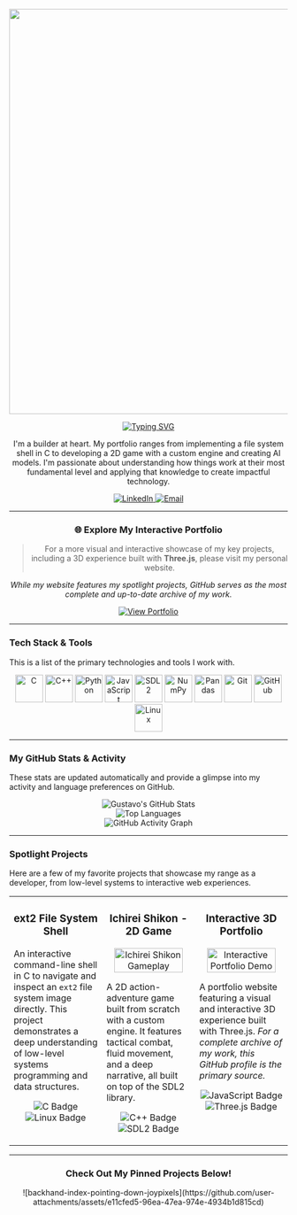 <p align="center">
  <img width="1920" height="732" alt="image" src="https://github.com/user-attachments/assets/b5071a88-0935-4431-86f0-f557f7e572ab" /> 
</p>

<p align="center">
  <a href="https://git.io/typing-svg">
    <img src="https://readme-typing-svg.herokuapp.com?font=Fira+Code&size=22&pause=1000&color=00B859&center=true&width=500&lines=Hello%2C+I'm+Gustavo+Apolin%C3%A1rio!;I'm+a+Software+Engineer+in+training+at+UFMG." alt="Typing SVG" />
  </a>
</p>

<p align="center">
  I'm a builder at heart. My portfolio ranges from implementing a file system shell in C to developing a 2D game with a custom engine and creating AI models. I'm passionate about understanding how things work at their most fundamental level and applying that knowledge to create impactful technology.
</p>

<p align="center">
  <a href="https://www.linkedin.com/in/gustavo-dias-apolin%C3%A1rio/">
    <img src="https://img.shields.io/badge/LinkedIn-0077B5?style=for-the-badge&logo=linkedin&logoColor=white" alt="LinkedIn"/>
  </a>
  <a href="mailto:gustavo.vp350@gmail.com">
    <img src="https://img.shields.io/badge/Email-D14836?style=for-the-badge&logo=gmail&logoColor=white" alt="Email"/>
  </a>
</p>

---

<div align="center">

### 🌐 Explore My Interactive Portfolio

> For a more visual and interactive showcase of my key projects, including a 3D experience built with **Three.js**, please visit my personal website.

*While my website features my spotlight projects, GitHub serves as the most complete and up-to-date archive of my work.*

<a href="https://gustavo-personal-page.netlify.app/" target="_blank">
  <img src="https://img.shields.io/badge/View_Portfolio-00B859?style=for-the-badge&logo=Vercel&logoColor=white" alt="View Portfolio"/>
</a>

</div>

---

### Tech Stack & Tools

This is a list of the primary technologies and tools I work with.

<p align="center">
  <img src="https://cdn.jsdelivr.net/gh/devicons/devicon/icons/c/c-original.svg" alt="C" width="50" height="50"/>
  <img src="https://cdn.jsdelivr.net/gh/devicons/devicon/icons/cplusplus/cplusplus-original.svg" alt="C++" width="50" height="50"/> 
  <img src="https://cdn.jsdelivr.net/gh/devicons/devicon/icons/python/python-original.svg" alt="Python" width="50" height="50"/>
  <img src="https://cdn.jsdelivr.net/gh/devicons/devicon/icons/javascript/javascript-original.svg" alt="JavaScript" width="50" height="50"/>
  <img src="https://cdn.jsdelivr.net/gh/devicons/devicon/icons/sdl/sdl-original.svg" alt="SDL2" width="50" height="50"/>
  <img src="https://cdn.jsdelivr.net/gh/devicons/devicon/icons/numpy/numpy-original.svg" alt="NumPy" width="50" height="50"/>
  <img src="https://cdn.jsdelivr.net/gh/devicons/devicon/icons/pandas/pandas-original.svg" alt="Pandas" width="50" height="50"/>
  <img src="https://cdn.jsdelivr.net/gh/devicons/devicon/icons/git/git-original.svg" alt="Git" width="50" height="50"/>
  <img src="https://cdn.jsdelivr.net/gh/devicons/devicon/icons/github/github-original.svg" alt="GitHub" width="50" height="50"/>
  <img src="https://cdn.jsdelivr.net/gh/devicons/devicon/icons/linux/linux-original.svg" alt="Linux" width="50" height="50"/>
</p>

---

### My GitHub Stats & Activity

These stats are updated automatically and provide a glimpse into my activity and language preferences on GitHub.

<p align="center">
  <img src="https://github-readme-stats.vercel.app/api?username=Gronoxx&show_icons=true&theme=tokyonight&rank_icon=github" alt="Gustavo's GitHub Stats" />
  <br/>
  <img src="https://github-readme-stats.vercel.app/api/top-langs/?username=Gronoxx&layout=compact&theme=tokyonight" alt="Top Languages" />
  <br/>
  <img src="https://github-readme-activity-graph.vercel.app/graph?username=Gronoxx&theme=tokyo-night&hide_border=true&area=true" alt="GitHub Activity Graph" />
</p>

---

### Spotlight Projects

Here are a few of my favorite projects that showcase my range as a developer, from low-level systems to interactive web experiences.

<table width="100%">
  <tr>
    <td width="33%" valign="top">
      <h3 align="center">ext2 File System Shell</h3>
      <p align="center">
        <a href="https://github.com/Gronoxx/Linux-Commands">
        </a>
      </p>
      <p>An interactive command-line shell in C to navigate and inspect an <code>ext2</code> file system image directly. This project demonstrates a deep understanding of low-level systems programming and data structures.</p>
      <p align="center">
        <img src="https://img.shields.io/badge/C-A8B9CC?style=for-the-badge&logo=c&logoColor=white" alt="C Badge"/>
        <img src="https://img.shields.io/badge/Linux-FCC624?style=for-the-badge&logo=linux&logoColor=black" alt="Linux Badge"/>
      </p>
    </td>
    <td width="33%" valign="top">
      <h3 align="center">Ichirei Shikon - 2D Game</h3>
      <p align="center">
        <a href="https://github.com/Gronoxx/Ichirei-Shikon">
          <img src="https://github.com/user-attachments/assets/ce794bce-3337-4388-9987-02242703a3f9" alt="Ichirei Shikon Gameplay" width="90%"/>
        </a>
      </p>
      <p>A 2D action-adventure game built from scratch with a custom engine. It features tactical combat, fluid movement, and a deep narrative, all built on top of the SDL2 library.</p>
      <p align="center">
        <img src="https://img.shields.io/badge/C%2B%2B-00599C?style=for-the-badge&logo=cplusplus&logoColor=white" alt="C++ Badge"/>
        <img src="https://img.shields.io/badge/SDL2-242424?style=for-the-badge&logo=sdl&logoColor=white" alt="SDL2 Badge"/>
      </p>
    </td>
    <td width="33%" valign="top">
      <h3 align="center">Interactive 3D Portfolio</h3>
      <p align="center">
        <a href="https://gustavo-personal-page.netlify.app/" target="_blank">
          <img src="https://github.com/user-attachments/assets/77828f9b-1002-4613-9cd6-1b53fce10368" alt="Interactive Portfolio Demo" width="90%"/>
        </a>
      </p>
      <p>A portfolio website featuring a visual and interactive 3D experience built with Three.js. <em>For a complete archive of my work, this GitHub profile is the primary source.</em></p>
      <p align="center">
        <img src="https://img.shields.io/badge/JavaScript-F7DF1E?style=for-the-badge&logo=javascript&logoColor=black" alt="JavaScript Badge"/>
        <img src="https://img.shields.io/badge/Three.js-000000?style=for-the-badge&logo=three.js&logoColor=white" alt="Three.js Badge"/>
      </p>
    </td>
  </tr>
</table>

---


<h3 align="center">Check Out My Pinned Projects Below!</h3>

<p align="center">
  ![backhand-index-pointing-down-joypixels](https://github.com/user-attachments/assets/e11cfed5-96ea-47ea-974e-4934b1d815cd)
</p>
